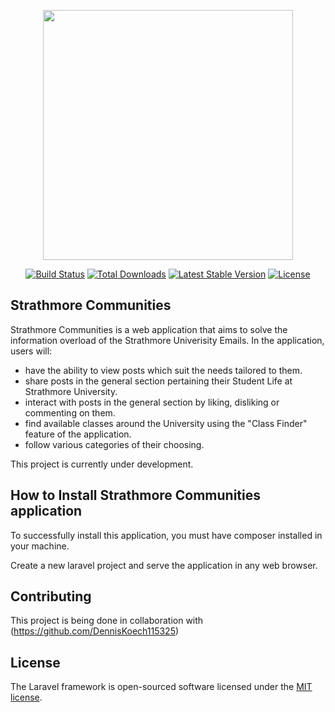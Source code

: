 <p align="center"><a href="https://laravel.com" target="_blank"><img src="https://raw.githubusercontent.com/laravel/art/master/logo-lockup/5%20SVG/2%20CMYK/1%20Full%20Color/laravel-logolockup-cmyk-red.svg" width="400"></a></p>

<p align="center">
<a href="https://travis-ci.org/laravel/framework"><img src="https://travis-ci.org/laravel/framework.svg" alt="Build Status"></a>
<a href="https://packagist.org/packages/laravel/framework"><img src="https://img.shields.io/packagist/dt/laravel/framework" alt="Total Downloads"></a>
<a href="https://packagist.org/packages/laravel/framework"><img src="https://img.shields.io/packagist/v/laravel/framework" alt="Latest Stable Version"></a>
<a href="https://packagist.org/packages/laravel/framework"><img src="https://img.shields.io/packagist/l/laravel/framework" alt="License"></a>
</p>

## Strathmore Communities

Strathmore Communities is a web application that aims to solve the information overload of the Strathmore Univerisity Emails. In the application, users will:

- have the ability to view posts which suit the needs tailored to them.
- share posts in the general section pertaining their Student Life at Strathmore University.
- interact with posts in the general section by liking, disliking or commenting on them.
- find available classes around the University using the "Class Finder" feature of the application.
- follow various categories of their choosing.

This project is currently under development.

## How to Install Strathmore Communities application

To successfully install this application, you must have composer installed in your machine. 

Create a new laravel project and serve the application in any web browser.

## Contributing

This project is being done in collaboration with (https://github.com/DennisKoech115325)

## License

The Laravel framework is open-sourced software licensed under the [MIT license](https://opensource.org/licenses/MIT).
